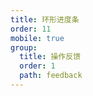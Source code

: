 ```yaml
---
title: 环形进度条
order: 11
mobile: true
group:
  title: 操作反馈
  order: 1
  path: feedback
---
```


<code src="../demo/ProgressCircle.jsx"></code>
<API src="../src/ProgressCircle.tsx"></API>

